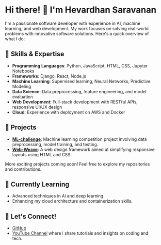 
# Hi there! 👋 I'm Hevardhan Saravanan

I'm a passionate software developer with experience in AI, machine learning, and web development. My work focuses on solving real-world problems with innovative software solutions. Here's a quick overview of what I do:

## 🔧 Skills & Expertise
- **Programming Languages**: Python, JavaScript, HTML, CSS, Jupyter Notebooks
- **Frameworks**: Django, React, Node.js
- **Machine Learning**: Supervised learning, Neural Networks, Predictive Modeling
- **Data Science**: Data preprocessing, feature engineering, and model evaluation
- **Web Development**: Full-stack development with RESTful APIs, responsive UI/UX design
- **Cloud**: Experience with deployment on AWS and Docker

## 🌟 Projects
- **[ML-challenge](https://github.com/hevardhan/ML-challenge)**: Machine learning competition project involving data preprocessing, model training, and testing.
- **[Web-Weave](https://github.com/hevardhan/Web-Weave)**: A web design framework aimed at simplifying responsive layouts using HTML and CSS.
  
More exciting projects coming soon! Feel free to explore my repositories and contributions.

## 🌱 Currently Learning
- Advanced techniques in AI and deep learning.
- Enhancing my cloud architecture and containerization skills.

## 💬 Let's Connect!
- [GitHub](https://github.com/hevardhan)
- [YouTube Channel](https://www.youtube.com/channel/UCAhX_i60JFSk7lBEq-MaikA) where I share tutorials and insights on coding and tech.

